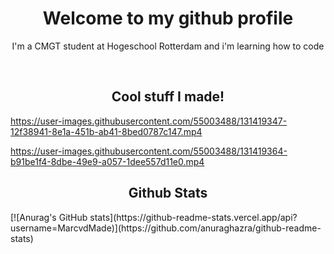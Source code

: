 <h1 align="center">Welcome to my github profile</h1>
<p align="center">I'm a CMGT student at Hogeschool Rotterdam and i'm learning how to code</p>
<br>
<h2 align="center">Cool stuff I made!</h2>
<div>


https://user-images.githubusercontent.com/55003488/131419347-12f38941-8e1a-451b-ab41-8bed0787c147.mp4



https://user-images.githubusercontent.com/55003488/131419364-b91be1f4-8dbe-49e9-a057-1dee557d11e0.mp4


</div>
<h2 align="center">Github Stats</h2>
<div>
[![Anurag's GitHub stats](https://github-readme-stats.vercel.app/api?username=MarcvdMade)](https://github.com/anuraghazra/github-readme-stats)

</div>
